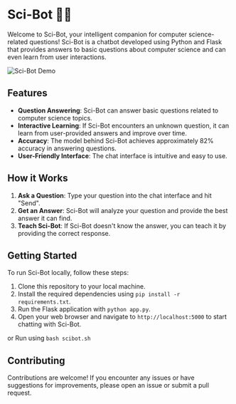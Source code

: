 # Sci-Bot 🧠💬

Welcome to Sci-Bot, your intelligent companion for computer science-related questions! Sci-Bot is a chatbot developed using Python and Flask that provides answers to basic questions about computer science and can even learn from user interactions.

![Sci-Bot Demo](demo.gif)

## Features

- **Question Answering**: Sci-Bot can answer basic questions related to computer science topics.
- **Interactive Learning**: If Sci-Bot encounters an unknown question, it can learn from user-provided answers and improve over time.
- **Accuracy**: The model behind Sci-Bot achieves approximately 82% accuracy in answering questions.
- **User-Friendly Interface**: The chat interface is intuitive and easy to use.

## How it Works

1. **Ask a Question**: Type your question into the chat interface and hit "Send".
2. **Get an Answer**: Sci-Bot will analyze your question and provide the best answer it can find.
3. **Teach Sci-Bot**: If Sci-Bot doesn't know the answer, you can teach it by providing the correct response.

## Getting Started

To run Sci-Bot locally, follow these steps:

1. Clone this repository to your local machine.
2. Install the required dependencies using `pip install -r requirements.txt`.
3. Run the Flask application with `python app.py`.
4. Open your web browser and navigate to `http://localhost:5000` to start chatting with Sci-Bot.

or 
Run using `bash scibot.sh`

## Contributing

Contributions are welcome! If you encounter any issues or have suggestions for improvements, please open an issue or submit a pull request.
